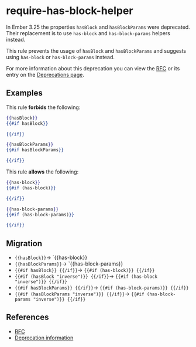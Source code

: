 # require-has-block-helper

In Ember 3.25 the properties `hasBlock` and `hasBlockParams` were deprecated. Their replacement is to use `has-block` and `has-block-params` helpers instead.

This rule prevents the usage of `hasBlock` and `hasBlockParams` and suggests using `has-block` or `has-block-params` instead.

For more information about this deprecation you can view the [RFC](https://github.com/emberjs/rfcs/blob/master/text/0689-deprecate-has-block.md) or its entry on the [Deprecations page](https://deprecations.emberjs.com/v3.x/#toc_has-block-and-has-block-params).
## Examples

This rule **forbids** the following:

```hbs
{{hasBlock}}
{{#if hasBlock}}

{{/if}}
```

```hbs
{{hasBlockParams}}
{{#if hasBlockParams}}

{{/if}}
```

This rule **allows** the following:

```hbs
{{has-block}}
{{#if (has-block)}}

{{/if}}
```

```hbs
{{has-block-params}}
{{#if (has-block-params)}}

{{/if}}
```

## Migration

* `{{hasBlock}}`-> `{{has-block}}
* `{{hasBlockParams}}`-> `{{has-block-params}}
* `{{#if hasBlock}} {{/if}}`-> `{{#if (has-block)}} {{/if}}`
* `{{#if (hasBlock "inverse")}} {{/if}}`-> `{{#if (has-block "inverse")}} {{/if}}`
* `{{#if hasBlockParams}} {{/if}}`-> `{{#if (has-block-params)}} {{/if}}`
* `{{#if (hasBlockParams "inverse")}} {{/if}}`-> `{{#if (has-block-params "inverse")}} {{/if}}`

## References

* [RFC](https://github.com/emberjs/rfcs/blob/master/text/0689-deprecate-has-block.md)
* [Deprecation information](https://deprecations.emberjs.com/v3.x/#toc_has-block-and-has-block-params)
